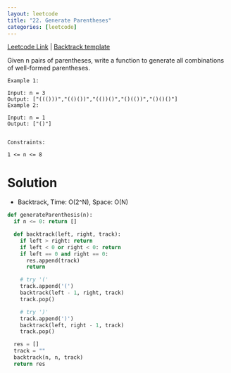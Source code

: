```yaml
---
layout: leetcode
title: "22. Generate Parentheses"
categories: [leetcode]
---
```


[Leetcode Link](https://leetcode.com/problems/generate-parentheses/)
| [Backtrack template](/template/backtrack)

Given n pairs of parentheses, write a function to generate all combinations of well-formed parentheses.

 
```
Example 1:

Input: n = 3
Output: ["((()))","(()())","(())()","()(())","()()()"]
Example 2:

Input: n = 1
Output: ["()"]
 

Constraints:

1 <= n <= 8
```

# Solution

* Backtrack, Time: O(2^N), Space: O(N)

```python
def generateParenthesis(n):
  if n <= 0: return []

  def backtrack(left, right, track):
    if left > right: return
    if left < 0 or right < 0: return 
    if left == 0 and right == 0:
      res.append(track)
      return

    # try '('
    track.append('(')
    backtrack(left - 1, right, track)
    track.pop()

    # try ')'
    track.append(')')
    backtrack(left, right - 1, track)
    track.pop()

  res = []
  track = ""
  backtrack(n, n, track)
  return res
```
